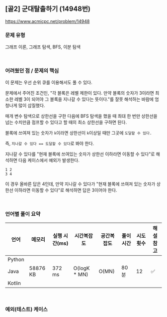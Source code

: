 ## [골2] 군대탈출하기 (14948번)

https://www.acmicpc.net/problem/14948

### 문제 유형

그래프 이론, 그래프 탐색, BFS, 이분 탐색

<br>

### 어려웠던 점 / 문제의 핵심

이 문제는 우선 순위 큐를 이용해서도 풀 수 있다.

문제에서 주어진 조건인, "각 블록은 레벨 제한이 있다. 만약 블록의 숫자가 3이라면 최소한 레벨 3이 되어야 그 블록을 지나갈 수 있다는 뜻이다."를 잘못 해석하는 바람에 엄청나게 많이 삽질했다.

매개 변수 탐색으로 상한선을 구한 다음에 BFS 탐색을 했을 때 최대 한 번만 상한선을 넘는 수치만큼 점프할 수 있다고 할 때의 최소 상한선을 구하면 된다.

블록에 쓰여져 있는 숫자가 `k`이라면 상한선이 `k`이상일 때만 그곳에 `도달할 수 있다.`

즉, `지나갈 수 있다 == 도달할 수 있다`로 봐야 한다.

지나갈 수 있다를 "현재 블록에 쓰여있는 숫자가 상한선 이하라면 이동할 수 있다"로 해석하면 다음 케이스에서 예외가 발생한다.

```
1 2
3 4
```

이 경우 올바른 답은 4인데, 만약 지나갈 수 있다가 "현재 블록에 쓰여져 있는 숫자가 상한선 이하라면 이동할 수 있다"로 해석하면 답은 3이어야 한다.

<br>

### 언어별 풀이 요약

| 언어   | 메모리   | 실행 시간(ms) | 시간복잡도   | 공간복잡도 | 풀이 시간 | 시도 횟수 | 해설 참고          |
| ------ | -------- | ------------- | ------------ | ---------- | --------- | --------- | ------------------ |
| Python |          |               |              |            |           |           |                    |
| Java   | 58876 KB | 372 ms        | O(logK * MN) | O(MN)      | 80분      | 12        | :white_check_mark: |
| Kotlin |          |               |              |            |           |           |                    |

<br>

### 예외(테스트) 케이스

```
```

